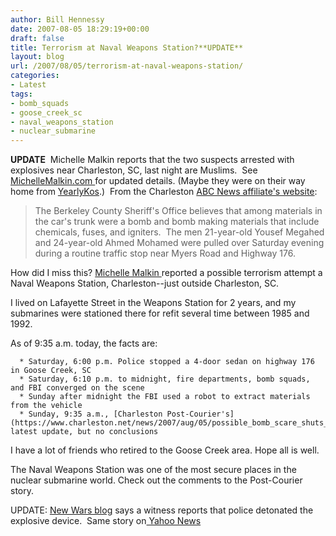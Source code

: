 ```yaml
---
author: Bill Hennessy
date: 2007-08-05 18:29:19+00:00
draft: false
title: Terrorism at Naval Weapons Station?**UPDATE**
layout: blog
url: /2007/08/05/terrorism-at-naval-weapons-station/
categories:
- Latest
tags:
- bomb_squads
- goose_creek_sc
- naval_weapons_station
- nuclear_submarine
---
```


**UPDATE** 
Michelle Malkin reports that the two suspects arrested with explosives near Charleston, SC, last night are Muslims.  See [MichelleMalkin.com ](https://michellemalkin.com/2007/08/05/saturday-night-bomb-scare/)for updated details. (Maybe they were on their way home from [YearlyKos](https://hennessysview.com/?p=8107).)  From the Charleston [ABC News affiliate's website](https://www.abcnews4.com/news/stories/0807/444994.html):


> The Berkeley County Sheriff's Office believes that among materials in the car's trunk were a bomb and bomb making materials that include chemicals, fuses, and igniters.  The men 21-year-old Yousef Megahed and 24-year-old Ahmed Mohamed were pulled over Saturday evening during a routine traffic stop near Myers Road and Highway 176.

<!-- more -->


How did I miss this? [Michelle Malkin ](https://michellemalkin.com/2007/08/05/saturday-night-bomb-scare/)reported a possible terrorism attempt a Naval Weapons Station, Charleston--just outside Charleston, SC.

I lived on Lafayette Street in the Weapons Station for 2 years, and my submarines were stationed there for refit several time between 1985 and 1992.

As of 9:35 a.m. today, the facts are:



	  * Saturday, 6:00 p.m. Police stopped a 4-door sedan on highway 176 in Goose Creek, SC
	  * Saturday, 6:10 p.m. to midnight, fire departments, bomb squads, and FBI converged on the scene
	  * Sunday after midnight the FBI used a robot to extract materials from the vehicle
	  * Sunday, 9:35 a.m., [Charleston Post-Courier's](https://www.charleston.net/news/2007/aug/05/possible_bomb_scare_shuts_down_goose_creek_highway/) latest update, but no conclusions

I have a lot of friends who retired to the Goose Creek area. Hope all is well.

The Naval Weapons Station was one of the most secure places in the nuclear submarine world. Check out the comments to the Post-Courier story.

UPDATE: [New Wars blog](https://newwars.blogspot.com/2007/08/breaking-bomb-threat-in-charleston.html) says a witness reports that police detonated the explosive device.  Same story on[ Yahoo News](https://news.yahoo.com/s/ap/20070805/ap_on_re_us/highway_closed)
